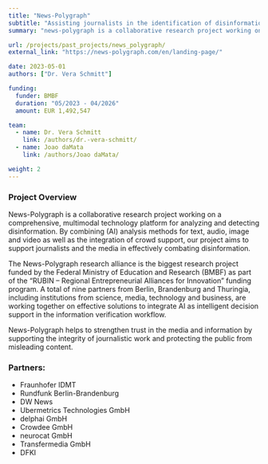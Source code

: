 ```yaml
---
title: "News-Polygraph"
subtitle: "Assisting journalists in the identification of disinformation in images, video, audio and text."
summary: "news-polygraph is a collaborative research project working on a comprehensive, multimodal technology platform for analyzing and detecting disinformation."

url: /projects/past_projects/news_polygraph/
external_link: "https://news-polygraph.com/en/landing-page/"

date: 2023-05-01
authors: ["Dr. Vera Schmitt"]

funding:
  funder: BMBF
  duration: "05/2023 - 04/2026"
  amount: EUR 1,492,547 

team:
  - name: Dr. Vera Schmitt
    link: /authors/dr.-vera-schmitt/
  - name: Joao daMata
    link: /authors/Joao daMata/

weight: 2
---
```


### Project Overview
News-Polygraph is a collaborative research project working on a comprehensive, multimodal technology platform for analyzing and detecting disinformation. By combining (AI) analysis methods for text, audio, image and video as well as the integration of crowd support, our project aims to support journalists and the media in effectively combating disinformation.

The News-Polygraph research alliance is the biggest research project funded by the Federal Ministry of Education and Research (BMBF) as part of the “RUBIN – Regional Entrepreneurial Alliances for Innovation” funding program. A total of nine partners from Berlin, Brandenburg and Thuringia, including institutions from science, media, technology and business, are working together on effective solutions to integrate AI as intelligent decision support in the information verification workflow.

News-Polygraph helps to strengthen trust in the media and information by supporting the integrity of journalistic work and protecting the public from misleading content.


### Partners:
- Fraunhofer IDMT
- Rundfunk Berlin-Brandenburg
- DW News
- Ubermetrics Technologies GmbH
- delphai GmbH
- Crowdee GmbH
- neurocat GmbH
- Transfermedia GmbH
- DFKI